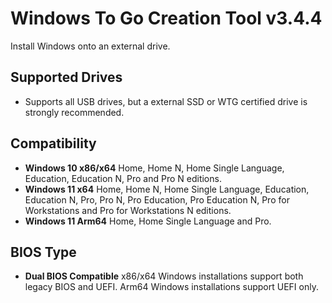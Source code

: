# Windows To Go Creation Tool v3.4.4
Install Windows onto an external drive.

## Supported Drives
- Supports all USB drives, but a external SSD or WTG certified drive is strongly recommended.

## Compatibility
- **Windows 10 x86/x64** Home, Home N, Home Single Language, Education, Education N, Pro and Pro N editions.
- **Windows 11 x64** Home, Home N, Home Single Language, Education, Education N, Pro, Pro N, Pro Education, Pro Education N, Pro for Workstations and Pro for Workstations N editions.  
- **Windows 11 Arm64** Home, Home Single Language and Pro.

## BIOS Type
- **Dual BIOS Compatible** x86/x64 Windows installations support both legacy BIOS and UEFI. Arm64 Windows installations support UEFI only.

